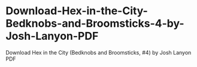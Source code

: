 # Download-Hex-in-the-City-Bedknobs-and-Broomsticks-4-by-Josh-Lanyon-PDF
Download Hex in the City (Bedknobs and Broomsticks, #4) by Josh Lanyon PDF
